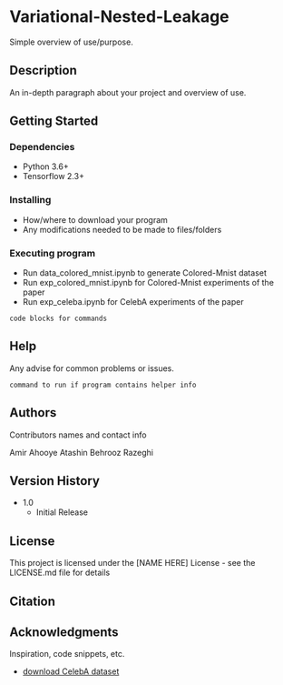 # Variational-Nested-Leakage

Simple overview of use/purpose.

## Description

An in-depth paragraph about your project and overview of use.

## Getting Started

### Dependencies

* Python 3.6+
* Tensorflow 2.3+

### Installing

* How/where to download your program
* Any modifications needed to be made to files/folders

### Executing program

* Run data_colored_mnist.ipynb to generate Colored-Mnist dataset
* Run exp_colored_mnist.ipynb for Colored-Mnist experiments of the paper
* Run exp_celeba.ipynb for CelebA experiments of the paper
```
code blocks for commands
```

## Help

Any advise for common problems or issues.
```
command to run if program contains helper info
```

## Authors

Contributors names and contact info

Amir Ahooye Atashin
Behrooz Razeghi

## Version History

* 1.0
    * Initial Release

## License

This project is licensed under the [NAME HERE] License - see the LICENSE.md file for details

## Citation


## Acknowledgments

Inspiration, code snippets, etc.
* [download CelebA dataset](http://mmlab.ie.cuhk.edu.hk/projects/CelebA.html)
